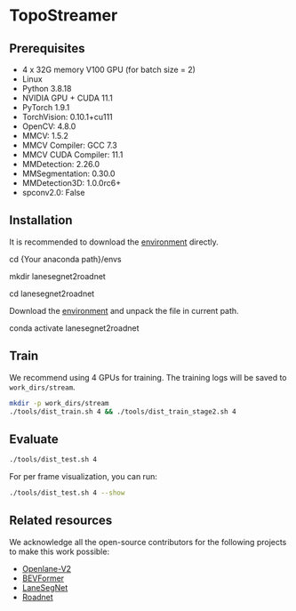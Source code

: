 # TopoStreamer
## Prerequisites
- 4 x 32G memory V100 GPU (for batch size = 2)
- Linux
- Python 3.8.18
- NVIDIA GPU + CUDA 11.1
- PyTorch 1.9.1
- TorchVision: 0.10.1+cu111
- OpenCV: 4.8.0
- MMCV: 1.5.2
- MMCV Compiler: GCC 7.3
- MMCV CUDA Compiler: 11.1
- MMDetection: 2.26.0
- MMSegmentation: 0.30.0
- MMDetection3D: 1.0.0rc6+
- spconv2.0: False
## Installation
It is recommended to download the [environment](https://pan.baidu.com/s/1TLdPFQ-rQlzc8l9LlknNQQ?pwd=9ibi) directly.


cd {Your anaconda path}/envs


mkdir lanesegnet2roadnet


cd lanesegnet2roadnet


Download the [environment](https://pan.baidu.com/s/1TLdPFQ-rQlzc8l9LlknNQQ?pwd=9ibi) and unpack the file in current path.


conda activate lanesegnet2roadnet

## Train

We recommend using 4 GPUs for training. The training logs will be saved to `work_dirs/stream`.
```bash
mkdir -p work_dirs/stream
./tools/dist_train.sh 4 && ./tools/dist_train_stage2.sh 4
```

## Evaluate
```bash
./tools/dist_test.sh 4 
```

For per frame visualization, you can run:
```bash
./tools/dist_test.sh 4 --show
```
## Related resources

We acknowledge all the open-source contributors for the following projects to make this work possible:

- [Openlane-V2](https://github.com/OpenDriveLab/OpenLane-V2)
- [BEVFormer](https://github.com/fundamentalvision/BEVFormer)
- [LaneSegNet](https://github.com/OpenDriveLab/LaneSegNet)
- [Roadnet](https://github.com/fudan-zvg/RoadNet)
